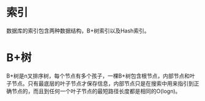 # 索引
数据库的索引包含两种数据结构，B+树索引以及Hash索引。

# B+树
B+树是n叉排序树，每个节点有多个孩子，一棵B+树包含根节点，内部节点和叶子节点。只有最底层的叶子节点才保存信息，内部节点只是在搜索中用来指引到正确节点的，而且到任何一个叶子节点的最短路径长度都是相同的O(logn)。


